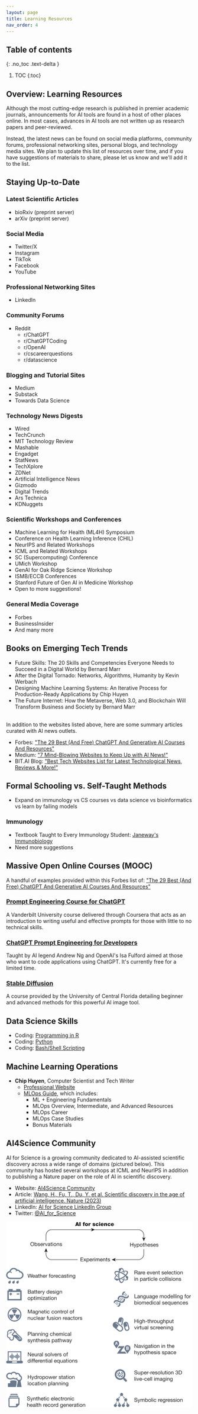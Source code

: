 ```yaml
---
layout: page
title: Learning Resources
nav_order: 4
---
```


## Table of contents
{: .no_toc .text-delta }

1. TOC
{:toc}


## Overview: Learning Resources

Although the most cutting-edge research is published in premier academic journals, announcements for AI tools are found in a host of other places online. In most cases, advances in AI tools are not written up as research papers and peer-reviewed. 

Instead, the latest news can be found on social media platforms, community forums, professional networking sites, personal blogs, and technology media sites. We plan to update this list of resources over time, and if you have suggestions of materials to share, please let us know and we'll add it to the list.

## Staying Up-to-Date

### Latest Scientific Articles
* bioRxiv (preprint server)
* arXiv (preprint server)

### Social Media
* Twitter/X
* Instagram
* TikTok
* Facebook
* YouTube

### Professional Networking Sites
* LinkedIn

### Community Forums
* Reddit
    * r/ChatGPT
    * r/ChatGPTCoding
    * r/OpenAI
    * r/cscareerquestions
    * r/datascience

### Blogging and Tutorial Sites 
* Medium
* Substack
* Towards Data Science

### Technology News Digests
* Wired
* TechCrunch
* MIT Technology Review
* Mashable
* Engadget
* StatNews
* TechXplore
* ZDNet
* Artificial Intelligence News
* Gizmodo
* Digital Trends
* Ars Technica
* KDNuggets

### Scientific Workshops and Conferences
* Machine Learning for Health (ML4H) Symposium
* Conference on Health Learning Inference (CHIL)
* NeurIPS and Related Workshops
* ICML and Related Workshops
* SC (Supercomputing) Conference
* UMich Workshop
* GenAI for Oak Ridge Science Workshop
* ISMB/ECCB Conferences
* Stanford Future of Gen AI in Medicine Workshop
* Open to more suggestions!

### General Media Coverage
* Forbes
* BusinessInsider
* And many more

## Books on Emerging Tech Trends
* Future Skills: The 20 Skills and Competencies Everyone Needs to Succeed in a Digital World by Bernard Marr
* After the Digital Tornado: Networks, Algorithms, Humanity by Kevin Werbach
* Designing Machine Learning Systems: An Iterative Process for Production-Ready Applications by Chip Huyen
* The Future Internet: How the Metaverse, Web 3.0, and Blockchain Will Transform Business and Society by Bernard Marr

<br> In addition to the websites listed above, here are some summary articles curated with AI news outlets.

* Forbes: ["The 29 Best (And Free) ChatGPT And Generative AI Courses And Resources"](https://www.forbes.com/sites/bernardmarr/2023/05/24/the-29-best-and-free-chatgpt-and-generative-ai-courses-and-resources/?sh=14bf14a94a6f)
* Medium: ["7 Mind-Blowing Websites to Keep Up with AI News!"](https://medium.com/@severintom_42671/10-mind-blowing-websites-to-keep-up-with-ai-news-81ff58e60429)
* BIT.AI Blog: ["Best Tech Websites List for Latest Technological News, Reviews & More!"](https://blog.bit.ai/best-tech-websites/)


## Formal Schooling vs. Self-Taught Methods
* Expand on immunology vs CS courses vs data science vs bioinformatics vs learn by failing models

### Immunology
* Textbook Taught to Every Immunology Student: [Janeway's Immunobiology](https://wwnorton.com/books/9780393884890)
* Need more suggestions

## Massive Open Online Courses (MOOC)
A handful of examples provided within this Forbes list of: ["The 29 Best (And Free) ChatGPT And Generative AI Courses And Resources"](https://www.forbes.com/sites/bernardmarr/2023/05/24/the-29-best-and-free-chatgpt-and-generative-ai-courses-and-resources/?sh=14bf14a94a6f)

### [Prompt Engineering Course for ChatGPT](https://www.coursera.org/learn/prompt-engineering)
A Vanderbilt University course delivered through Coursera that acts as an introduction to writing useful and effective prompts for those with little to no technical skills.

### [ChatGPT Prompt Engineering for Developers](https://www.classcentral.com/course/chatgpt-for-developers-180241)
Taught by AI legend Andrew Ng and OpenAI's Isa Fulford aimed at those who want to code applications using ChatGPT. It's currently free for a limited time.

### [Stable Diffusion](https://www.classcentral.com/course/youtube-lecture-8-stable-diffusion-132022)
A course provided by the University of Central Florida detailing beginner and advanced methods for this powerful AI image tool.


## Data Science Skills
* Coding: [Programming in R]()
* Coding: [Python]()
* Coding: [Bash/Shell Scripting]()


## Machine Learning Operations

* **Chip Huyen**, Computer Scientist and Tech Writer
    * [Professional Website](https://huyenchip.com/)
    * [MLOps Guide](https://huyenchip.com/mlops/), which includes:
        * ML + Engineering Fundamentals
        * MLOps Overview, Intermediate, and Advanced Resources
        * MLOps Career
        * MLOps Case Studies
        * Bonus Materials


## AI4Science Community
AI for Science is a growing community dedicated to AI-assisted scientific discovery across a wide range of domains (pictured below). This community has hosted several workshops at ICML and NeurIPS in addition to publishing a Nature paper on the role of AI in scientific discovery. 
* Website: [AI4Science Community](https://ai4sciencecommunity.github.io/)
* Article: [Wang, H., Fu, T., Du, Y. et al. Scientific discovery in the age of artificial intelligence. Nature (2023)](https://www.nature.com/articles/s41586-023-06221-2#citeas)
* LinkedIn: [AI for Science LinkedIn Group](https://www.linkedin.com/company/ai-for-science/)
* Twitter: [@AI_for_Science](https://twitter.com/AI_for_Science)

![A4Science Fig](/assets/images/01-ai4science-fig.png)

